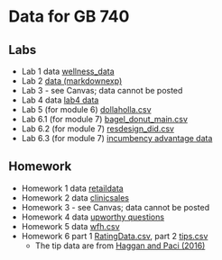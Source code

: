 # Data for GB 740 


## Labs
- Lab 1 data [wellness_data](https://raw.githubusercontent.com/dansacks/gb740/main/wellness_data.csv)
- Lab 2 [data (markdownexp)](https://raw.githubusercontent.com/dansacks/gb740/main/markdownexp.csv)
- Lab 3 - see Canvas; data cannot be posted
- Lab 4 data [lab4 data](https://raw.githubusercontent.com/dansacks/gb740/main/lab4_data.csv)
- Lab 5 (for module 6) [dollaholla.csv](https://raw.githubusercontent.com/dansacks/gb740/main/dollaholla.csv)
- Lab 6.1 (for module 7) [bagel_donut_main.csv](https://raw.githubusercontent.com/dansacks/gb740/main/bagel_donut_main.csv)
- Lab 6.2 (for module 7) [resdesign_did.csv](https://raw.githubusercontent.com/dansacks/gb740/main/resdesign_did.csv)
- Lab 6.3 (for module 7) [incumbency advantage data](https://raw.githubusercontent.com/rdpackages/rdrobust/master/Python/rdrobust_senate.csv)
  
## Homework 
- Homework 1 data [retaildata](https://raw.githubusercontent.com/dansacks/gb740/main/retaildata.csv)
- Homework 2 data [clinicsales](https://raw.githubusercontent.com/dansacks/gb740/main/clinicsales.csv)
- Homework 3 - see Canvas; data cannot be posted
- Homework 4 data [upworthy questions](https://raw.githubusercontent.com/dansacks/gb740/main/upworthy_questions.csv)
- Homework 5 data [wfh.csv](https://raw.githubusercontent.com/dansacks/gb740/main/wfh.csv)
- Homework 6 part 1 [RatingData.csv](https://raw.githubusercontent.com/dansacks/gb740/main/RatingData.csv), part 2 [tips.csv](https://raw.githubusercontent.com/dansacks/gb740/main/tips.csv)
  - The tip data are from [Haggan and Paci (2016)](https://www.aeaweb.org/articles?id=10.1257/app.6.3.1)
